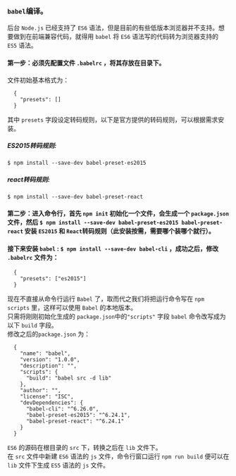 ### `babel`编译。<br>
后台 `Node.js` 已经支持了 `ES6` 语法，但是目前的有些低版本浏览器并不支持。想要做到在前端兼容代码，就得用 `babel` 将 `ES6` 语法写的代码转为浏览器支持的 `ES5` 语法。<br>
#### 第一步：必须先配置文件 `.babelrc` ，将其存放在目录下。<br>
文件初始基本格式为：
```
  {
    "presets": []
  }
```
其中 `presets` 字段设定转码规则，以下是官方提供的转码规则，可以根据需求安装。<br>
##### ES2015转码规则:
`$ npm install --save-dev babel-preset-es2015`
##### react转码规则:
`$ npm install --save-dev babel-preset-react`
<br>
#### 第二步：进入命令行，首先 `npm init` 初始化一个文件，会生成一个 `package.json`文件，然后 `$ npm install --save-dev babel-preset-es2015 babel-preset-react` 安装 `ES2015` 和 `React`转码规则（此安装按需，需要哪个装哪个就行）。<br>
#### 接下来安装 `babel` : `$ npm install --save-dev babel-cli` ，成功之后，修改 `.babelrc` 文件为：
```
  {
    "presets": ["es2015"]
  }
```
现在不直接从命令行运行 `Babel` 了，取而代之我们将把运行命令写在 `npm scripts` 里，这样可以使用 `Babel` 的本地版本。
<br>
只需将刚刚初始化生成的 `package.json`中的`"scripts"` 字段 `babel` 命令改写成为以下 `build` 字段。<br>
 修改之后的`package.json` 为：
```
  {
    "name": "babel",
    "version": "1.0.0",
    "description": "",
    "scripts": {
      "build": "babel src -d lib"
    },
    "author": "",
    "license": "ISC",
    "devDependencies": {
      "babel-cli": "^6.26.0",
      "babel-preset-es2015": "^6.24.1",
      "babel-preset-react": "^6.24.1"
    }
  }
```
 `ES6` 的源码在根目录的 `src` 下，转换之后在 `lib` 文件下。<br>
在 `src` 文件中新建 `ES6` 语法的 `js` 文件，命令行窗口运行 `npm run build` 便可以在 `lib` 文件下生成 `ES5` 语法的 `js` 文件。
